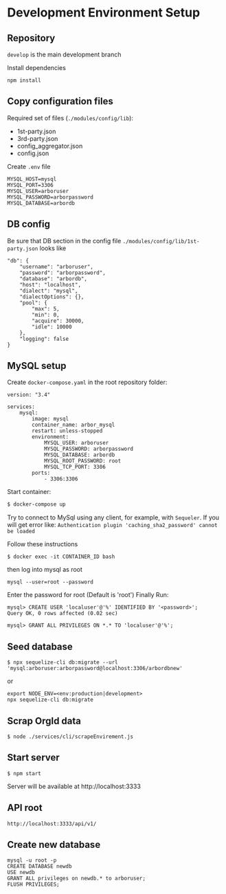 # Development Environment Setup

## Repository

`develop` is the main development branch

Install dependencies

```
npm install
```

## Copy configuration files

Required set of files (`./modules/config/lib`):

- 1st-party.json
- 3rd-party.json
- config_aggregator.json
- config.json

Create `.env` file

```
MYSQL_HOST=mysql
MYSQL_PORT=3306
MYSQL_USER=arboruser
MYSQL_PASSWORD=arborpassword
MYSQL_DATABASE=arbordb
```

## DB config

Be sure that DB section in the config file `./modules/config/lib/1st-party.json` looks like

```
"db": {
    "username": "arboruser",
    "password": "arborpassword",
    "database": "arbordb",
    "host": "localhost",
    "dialect": "mysql",
    "dialectOptions": {},
    "pool": {
        "max": 5,
        "min": 0,
        "acquire": 30000,
        "idle": 10000
    },
    "logging": false
}
```

## MySQL setup

Create `docker-compose.yaml` in the root repository folder:

```
version: "3.4"

services:
    mysql:
        image: mysql
        container_name: arbor_mysql
        restart: unless-stopped
        environment:
            MYSQL_USER: arboruser
            MYSQL_PASSWORD: arborpassword
            MYSQL_DATABASE: arbordb
            MYSQL_ROOT_PASSWORD: root
            MYSQL_TCP_PORT: 3306
        ports:
            - 3306:3306
```

Start container:

```bash
$ docker-compose up
```

Try to connect to MySql using any client, for example, with `Sequeler`.
If you will get error like:
`Authentication plugin 'caching_sha2_password' cannot be loaded`

Follow these instructions

```
$ docker exec -it CONTAINER_ID bash
```

then log into mysql as root

```
mysql --user=root --password

```
Enter the password for root (Default is 'root') Finally Run:

```
mysql> CREATE USER 'localuser'@'%' IDENTIFIED BY '<password>';
Query OK, 0 rows affected (0.02 sec)

mysql> GRANT ALL PRIVILEGES ON *.* TO 'localuser'@'%';

```

## Seed database

```
$ npx sequelize-cli db:migrate --url 'mysql:arboruser:arborpassword@localhost:3306/arbordbnew'
```

or

```
export NODE_ENV=<env:production|development>
npx sequelize-cli db:migrate

```

## Scrap OrgId data

```
$ node ./services/cli/scrapeEnvirement.js
```

## Start server

```
$ npm start
```

Server will be available at http://localhost:3333

## API root

`http://localhost:3333/api/v1/`

## Create new database

```
mysql -u root -p
CREATE DATABASE newdb
USE newdb
GRANT ALL privileges on newdb.* to arboruser;
FLUSH PRIVILEGES;
```